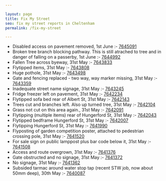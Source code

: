 ```yaml
---

layout: page
title: Fix My Street
seo: fix my street reports in Cheltenham
permalink: /fix-my-street

---
```


<!-- fix_marker starts -->

- Disabled access on pavement removed, 1st June :- [7645091](https://www.fixmystreet.com/report/7645091)
- Broken tree branch blocking pathway. This is still atrached to tree and in danger of falling on a passerby, 1st June :- [7644992](https://www.fixmystreet.com/report/7644992)
- Fallen Tree across byeway, 31st May :- [7643833](https://www.fixmystreet.com/report/7643833)
- Flytipped items, 31st May :- [7643808](https://www.fixmystreet.com/report/7643808)
- Huge pothole, 31st May :- [7643498](https://www.fixmystreet.com/report/7643498)
- Gate and fencing replaced - two way, way marker missing, 31st May :- [7643359](https://www.fixmystreet.com/report/7643359)
- Inadequate street name signage, 31st May :- [7643245](https://www.fixmystreet.com/report/7643245)
- Fridge freezer left on pavement, 31st May :- [7642234](https://www.fixmystreet.com/report/7642234)
- Flytipped sofa bed rear of Albert St, 31st May :- [7642143](https://www.fixmystreet.com/report/7642143)
- Trees cut and branches left. Also up turned tree, 31st May :- [7642104](https://www.fixmystreet.com/report/7642104)
- Grass not cut on this area again., 31st May :- [7642091](https://www.fixmystreet.com/report/7642091)
- Flytipping (multiple items) rear of Hungerford St, 31st May :- [7642043](https://www.fixmystreet.com/report/7642043)
- Flytipped bedframe Hungerford St, 31st May :- [7642007](https://www.fixmystreet.com/report/7642007)
- Flytipping Hungerford St, 31st May :- [7641990](https://www.fixmystreet.com/report/7641990)
- Flyposting of garden competition poster, attached to pedestrian crossing pole, 31st May :- [7641520](https://www.fixmystreet.com/report/7641520)
- For sale sign on public lamppost plus bar code below it, 31st May :- [7641508](https://www.fixmystreet.com/report/7641508)
- Access and route overgrown, 31st May :- [7641376](https://www.fixmystreet.com/report/7641376)
- Gate obstructed and no signage, 31st May :- [7641372](https://www.fixmystreet.com/report/7641372)
- No signage, 31st May :- [7641362](https://www.fixmystreet.com/report/7641362)
- Subsided tarmac around water stop tap (recent STW job, now about 50mm deep), 30th May :- [7640087](https://www.fixmystreet.com/report/7640087)

<!-- fix_marker ends -->